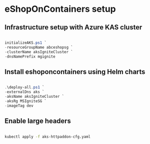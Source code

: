 # eShopOnContainers setup

## Infrastructure setup with Azure KAS cluster

```Powershell

initializeAKS.ps1 `
-resourceGroupName abceshopsg `
-clusterName aksIgniteCluster `
-dnsNamePrefix mgignite

```

## Install eshoponcontainers using Helm charts

```Powershell

.\deploy-all.ps1 `
-externalDns aks `
-aksName aksIgniteCluster `
-aksRg MSIgniteSG `
-imageTag dev

```

## Enable large headers

```bash

kubectl apply -f aks-httpaddon-cfg.yaml

```
